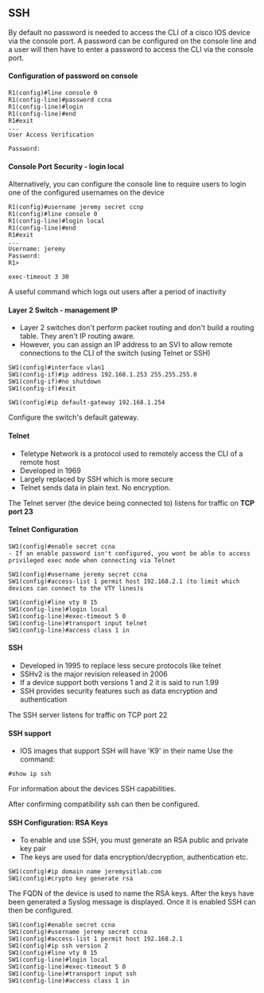 ## SSH

By default no password is needed to access the CLI of a cisco IOS device via the console port.
A password can be configured on the console line and a user will then have to enter a password to access the CLI via the console port.

#### Configuration of password on console 
```
R1(config)#line console 0
R1(config-line)#password ccna
R1(config-line)#login
R1(config-line)#end
R1#exit 
...
User Access Verification

Password:
```

#### Console Port Security - login local

Alternatively, you can configure the console line to require users to login one of the configured usernames on the device 
```
R1(config)#username jeremy secret ccnp
R1(config)#line console 0
R1(config-line)#login local
R1(config-line)#end
R1#exit 
...
Username: jeremy
Password:
R1>
```

```
exec-timeout 3 30
```

A useful command which logs out users after a period of inactivity


#### Layer 2 Switch - management IP

- Layer 2 switches don't perform packet routing and don't build a routing table. They aren't IP routing aware. 
- However, you can assign an IP address to an SVI to allow remote connections to the CLI of the switch (using Telnet or SSH)

```
SW1(config)#interface vlan1
SW1(config-if)#ip address 192.168.1.253 255.255.255.0
SW1(config-if)#no shutdown
SW1(config-if)#exit 

SW1(config)#ip default-gateway 192.168.1.254 
```
Configure the switch's default gateway.


#### Telnet

- Teletype Network  is a protocol used to remotely access the CLI of a remote host 
- Developed in 1969
- Largely replaced by SSH which is more secure 
- Telnet sends data in plain text. No encryption.

The Telnet server (the device being connected to) listens for traffic on **TCP port 23**

#### Telnet Configuration 

```
SW1(config)#enable secret ccna 
- If an enable password isn't configured, you wont be able to access privileged exec mode when connecting via Telnet  

SW1(config)#username jeremy secret ccna 
SW1(config)#access-list 1 permit host 192.168.2.1 (to limit which devices can connect to the VTY lines)s

SW1(config)#line vty 0 15
SW1(config-line)#login local
SW1(config-line)#exec-timeout 5 0
SW1(config-line)#transport input telnet 
SW1(config-line)#access class 1 in 
```

#### SSH 

- Developed in 1995 to replace less secure protocols like telnet
- SSHv2 is the major revision released in 2006
- If a device support both versions 1 and 2 it is said to run 1.99
- SSH provides security features such as data encryption and authentication

The SSH server listens for traffic on TCP port 22

#### SSH support

* IOS images that support SSH will have 'K9' in their name
Use the command:
```
#show ip ssh 
```

For information about the devices SSH capabilities.

After confirming compatibility ssh can then be configured.

#### SSH Configuration: RSA Keys

* To enable and use SSH, you must generate an RSA public and private key pair
* The keys are used for data encryption/decryption, authentication etc.
```
SW1(config)#ip domain name jeremysitlab.com
SW1(config)#crypto key generate rsa 
```

The FQDN of the device is used to name the RSA keys. After the keys have been generated a Syslog message is displayed. Once it is enabled SSH can then be configured. 

```
SW1(config)#enable secret ccna 
SW1(config)#username jeremy secret ccna 
SW1(config)#access-list 1 permit host 192.168.2.1
SW1(config)#ip ssh version 2
SW1(config)#line vty 0 15
SW1(config-line)#login local
SW1(config-line)#exec-timeout 5 0
SW1(config-line)#transport input ssh 
SW1(config-line)#access class 1 in 
```






